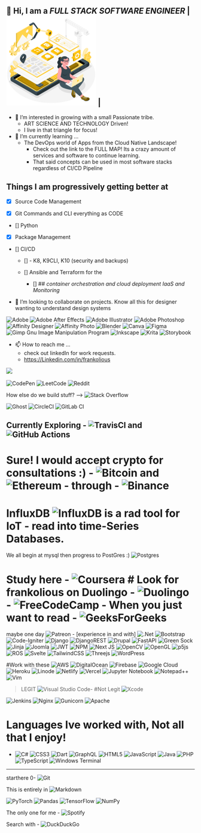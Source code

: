 ## 👋 Hi, I am a *FULL STACK SOFTWARE ENGINEER* | <img src="/imgWork/dev.png" width="240" /> |
- 👀 I’m interested in growing with a small Passionate tribe.
  - ART SCIENCE AND TECHNOLOGY Driven!
  - I live in that triangle for focus!
- 🌱 I’m currently learning ...
  - The DevOps world of Apps from the Cloud Native Landscape!
    - Check out the link to the FULL MAP! Its a crazy amount of services and software to continue learning.
    - That said concepts can be used in most software stacks regardless of CI/CD Pipeline
## Things I am progressively getting better at ##
- [x] Source Code Management

- [x] Git Commands and CLI everything as CODE

- [] Python

- [x] Package Management


- [] CI/CD

  - [] - K8, K9CLI, K10 (security and backups)

  - [] Ansible and Terraform for the  

    - [] ## *container orchestration and cloud deployment IaaS and Monitoring* 

- 💞️ I’m looking to collaborate on projects.  Know all this for designer wanting to understand design systems

![Adobe](https://img.shields.io/badge/adobe-%23FF0000.svg?style=for-the-badge&logo=adobe&logoColor=white) 
![Adobe After Effects](https://img.shields.io/badge/Adobe%20After%20Effects-9999FF.svg?style=for-the-badge&logo=Adobe%20After%20Effects&logoColor=white)
![Adobe Illustrator](https://img.shields.io/badge/adobe%20illustrator-%23FF9A00.svg?style=for-the-badge&logo=adobe%20illustrator&logoColor=white)
![Adobe Photoshop](https://img.shields.io/badge/adobe%20photoshop-%2331A8FF.svg?style=for-the-badge&logo=adobe%20photoshop&logoColor=white)
![Affinity Designer](https://img.shields.io/badge/affinity%20desginer-%231B72BE.svg?style=for-the-badge&logo=affinity-designer&logoColor=white)
![Affinity Photo](https://img.shields.io/badge/affinityphoto-%237E4DD2.svg?style=for-the-badge&logo=affinity-photo&logoColor=white)
![Blender](https://img.shields.io/badge/blender-%23F5792A.svg?style=for-the-badge&logo=blender&logoColor=white)
![Canva](https://img.shields.io/badge/Canva-%2300C4CC.svg?style=for-the-badge&logo=Canva&logoColor=white)
![Figma](https://img.shields.io/badge/figma-%23F24E1E.svg?style=for-the-badge&logo=figma&logoColor=white)
![Gimp Gnu Image Manipulation Program](https://img.shields.io/badge/Gimp-657D8B?style=for-the-badge&logo=gimp&logoColor=FFFFFF)
![Inkscape](https://img.shields.io/badge/Inkscape-e0e0e0?style=for-the-badge&logo=inkscape&logoColor=080A13)
![Krita](https://img.shields.io/badge/Krita-203759?style=for-the-badge&logo=krita&logoColor=EEF37B)
![Storybook](https://img.shields.io/badge/-Storybook-FF4785?style=for-the-badge&logo=storybook&logoColor=white)


- 📫 How to reach me ...
  - check out linkedIn for work requests.
  - <https://Linkedin.com/in/frankolious>

[<img src="https://img.shields.io/badge/LABEL ME- THEN MESSAGE ME-COLOR.svg?logo=LOGO">](<LINK>)

![CodePen](https://img.shields.io/badge/Codepen-000000?style=for-the-badge&logo=codepen&logoColor=white)
![LeetCode](https://img.shields.io/badge/LeetCode-000000?style=for-the-badge&logo=LeetCode&logoColor=#d16c06)
![Reddit](https://img.shields.io/badge/Reddit-%23FF4500.svg?style=for-the-badge&logo=Reddit&logoColor=white)

How else do we build stuff?  --> ![Stack Overflow](https://img.shields.io/badge/-Stackoverflow-FE7A16?style=for-the-badge&logo=stack-overflow&logoColor=white) 


![Ghost](https://img.shields.io/badge/ghost-000?style=for-the-badge&logo=ghost&logoColor=%23F7DF1E)
![CircleCI](https://img.shields.io/badge/circle%20ci-%23161616.svg?style=for-the-badge&logo=circleci&logoColor=white)
![GitLab CI](https://img.shields.io/badge/gitlab%20ci-%23181717.svg?style=for-the-badge&logo=gitlab&logoColor=white)
    
 ## Currently Exploring - ![TravisCI](https://img.shields.io/badge/travis%20ci-%232B2F33.svg?style=for-the-badge&logo=travis&logoColor=white) and  ![GitHub Actions](https://img.shields.io/badge/github%20actions-%232671E5.svg?style=for-the-badge&logo=githubactions&logoColor=white)

  # Sure! I would accept crypto for consultations :) - ![Bitcoin](https://img.shields.io/badge/Bitcoin-000?style=for-the-badge&logo=bitcoin&logoColor=white) and ![Ethereum](https://img.shields.io/badge/Ethereum-3C3C3D?style=for-the-badge&logo=Ethereum&logoColor=white) - through - ![Binance](https://img.shields.io/badge/Binance-FCD535?style=for-the-badge&logo=binance&logoColor=white)

# InfluxDB ![InfluxDB](https://img.shields.io/badge/InfluxDB-22ADF6?style=for-the-badge&logo=InfluxDB&logoColor=white) is a rad tool for IoT - read into time-Series Databases. 

We all begin at mysql 
then progress to PostGres :) ![Postgres](https://img.shields.io/badge/postgres-%23316192.svg?style=for-the-badge&logo=postgresql&logoColor=white)


# Study here - ![Coursera](https://img.shields.io/badge/Coursera-%230056D2.svg?style=for-the-badge&logo=Coursera&logoColor=white) # Look for frankolious on Duolingo - ![Duolingo](https://img.shields.io/badge/Duolingo-%234DC730.svg?style=for-the-badge&logo=Duolingo&logoColor=white) - ![FreeCodeCamp](https://img.shields.io/badge/Freecodecamp-%23123.svg?&style=for-the-badge&logo=freecodecamp&logoColor=green) - When you just want to read - ![GeeksForGeeks](https://img.shields.io/badge/GeeksforGeeks-gray?style=for-the-badge&logo=geeksforgeeks&logoColor=35914c)

maybe one day ![Patreon](https://img.shields.io/badge/Patreon-F96854?style=for-the-badge&logo=patreon&logoColor=white) - [experience in and with]
![.Net](https://img.shields.io/badge/.NET-5C2D91?style=for-the-badge&logo=.net&logoColor=white)
![Bootstrap](https://img.shields.io/badge/bootstrap-%23563D7C.svg?style=for-the-badge&logo=bootstrap&logoColor=white)
![Code-Igniter](https://img.shields.io/badge/CodeIgniter-%23EF4223.svg?style=for-the-badge&logo=codeIgniter&logoColor=white)
![Django](https://img.shields.io/badge/django-%23092E20.svg?style=for-the-badge&logo=django&logoColor=white)
![DjangoREST](https://img.shields.io/badge/DJANGO-REST-ff1709?style=for-the-badge&logo=django&logoColor=white&color=ff1709&labelColor=gray)
![Drupal](https://img.shields.io/badge/drupal-%230678BE.svg?style=for-the-badge&logo=drupal&logoColor=white)
![FastAPI](https://img.shields.io/badge/FastAPI-005571?style=for-the-badge&logo=fastapi)
![Green Sock](https://img.shields.io/badge/green%20sock-88CE02?style=for-the-badge&logo=greensock&logoColor=white)
![Jinja](https://img.shields.io/badge/jinja-white.svg?style=for-the-badge&logo=jinja&logoColor=black)
![Joomla](https://img.shields.io/badge/joomla-%235091CD.svg?style=for-the-badge&logo=joomla&logoColor=white)
![JWT](https://img.shields.io/badge/JWT-black?style=for-the-badge&logo=JSON%20web%20tokens)
![NPM](https://img.shields.io/badge/NPM-%23000000.svg?style=for-the-badge&logo=npm&logoColor=white)
![Next JS](https://img.shields.io/badge/Next-black?style=for-the-badge&logo=next.js&logoColor=white)
![OpenCV](https://img.shields.io/badge/opencv-%23white.svg?style=for-the-badge&logo=opencv&logoColor=white)
![OpenGL](https://img.shields.io/badge/OpenGL-%23FFFFFF.svg?style=for-the-badge&logo=opengl)
![p5js](https://img.shields.io/badge/p5.js-ED225D?style=for-the-badge&logo=p5.js&logoColor=FFFFFF)
![ROS](https://img.shields.io/badge/ros-%230A0FF9.svg?style=for-the-badge&logo=ros&logoColor=white)
![Svelte](https://img.shields.io/badge/svelte-%23f1413d.svg?style=for-the-badge&logo=svelte&logoColor=white)
![TailwindCSS](https://img.shields.io/badge/tailwindcss-%2338B2AC.svg?style=for-the-badge&logo=tailwind-css&logoColor=white)
![Threejs](https://img.shields.io/badge/threejs-black?style=for-the-badge&logo=three.js&logoColor=white)
![WordPress](https://img.shields.io/badge/WordPress-%23117AC9.svg?style=for-the-badge&logo=WordPress&logoColor=white)


#Work with these
![AWS](https://img.shields.io/badge/AWS-%23FF9900.svg?style=for-the-badge&logo=amazon-aws&logoColor=white)
![DigitalOcean](https://img.shields.io/badge/DigitalOcean-%230167ff.svg?style=for-the-badge&logo=digitalOcean&logoColor=white)
![Firebase](https://img.shields.io/badge/firebase-%23039BE5.svg?style=for-the-badge&logo=firebase)
![Google Cloud](https://img.shields.io/badge/GoogleCloud-%234285F4.svg?style=for-the-badge&logo=google-cloud&logoColor=white)
![Heroku](https://img.shields.io/badge/heroku-%23430098.svg?style=for-the-badge&logo=heroku&logoColor=white)
![Linode](https://img.shields.io/badge/linode-00A95C?style=for-the-badge&logo=linode&logoColor=white)
![Netlify](https://img.shields.io/badge/netlify-%23000000.svg?style=for-the-badge&logo=netlify&logoColor=#00C7B7)
![Vercel](https://img.shields.io/badge/vercel-%23000000.svg?style=for-the-badge&logo=vercel&logoColor=white)
![Jupyter Notebook](https://img.shields.io/badge/jupyter-%23FA0F00.svg?style=for-the-badge&logo=jupyter&logoColor=white)
![Notepad++](https://img.shields.io/badge/Notepad++-90E59A.svg?style=for-the-badge&logo=notepad%2b%2b&logoColor=black)
![Vim](https://img.shields.io/badge/VIM-%2311AB00.svg?style=for-the-badge&logo=vim&logoColor=white)
>LEGIT ![Visual Studio Code](https://img.shields.io/badge/Visual%20Studio%20Code-0078d7.svg?style=for-the-badge&logo=visual-studio-code&logoColor=white)- #Not Legit ![Xcode](https://img.shields.io/badge/Xcode-007ACC?style=for-the-badge&logo=Xcode&logoColor=white)

![Jenkins](https://img.shields.io/badge/jenkins-%232C5263.svg?style=for-the-badge&logo=jenkins&logoColor=white)
![Nginx](https://img.shields.io/badge/nginx-%23009639.svg?style=for-the-badge&logo=nginx&logoColor=white)
![Gunicorn](https://img.shields.io/badge/gunicorn-%298729.svg?style=for-the-badge&logo=gunicorn&logoColor=white)
![Apache](https://img.shields.io/badge/apache-%23D42029.svg?style=for-the-badge&logo=apache&logoColor=white)


# Languages Ive worked with, Not all that I enjoy!
- ![C#](https://img.shields.io/badge/c%23-%23239120.svg?style=for-the-badge&logo=c-sharp&logoColor=white) ![CSS3](https://img.shields.io/badge/css3-%231572B6.svg?style=for-the-badge&logo=css3&logoColor=white) ![Dart](https://img.shields.io/badge/dart-%230175C2.svg?style=for-the-badge&logo=dart&logoColor=white) ![GraphQL](https://img.shields.io/badge/-GraphQL-E10098?style=for-the-badge&logo=graphql&logoColor=white) ![HTML5](https://img.shields.io/badge/html5-%23E34F26.svg?style=for-the-badge&logo=html5&logoColor=white) ![JavaScript](https://img.shields.io/badge/javascript-%23323330.svg?style=for-the-badge&logo=javascript&logoColor=%23F7DF1E) ![Java](https://img.shields.io/badge/java-%23ED8B00.svg?style=for-the-badge&logo=java&logoColor=white) ![PHP](https://img.shields.io/badge/php-%23777BB4.svg?style=for-the-badge&logo=php&logoColor=white) ![TypeScript](https://img.shields.io/badge/typescript-%23007ACC.svg?style=for-the-badge&logo=typescript&logoColor=white) ![Windows Terminal](https://img.shields.io/badge/Windows%20Terminal-%234D4D4D.svg?style=for-the-badge&logo=windows-terminal&logoColor=white)

****
starthere 0- ![Git](https://img.shields.io/badge/git-%23F05033.svg?style=for-the-badge&logo=git&logoColor=white)


This is entirely in ![Markdown](https://img.shields.io/badge/markdown-%23000000.svg?style=for-the-badge&logo=markdown&logoColor=white)

![PyTorch](https://img.shields.io/badge/PyTorch-%23EE4C2C.svg?style=for-the-badge&logo=PyTorch&logoColor=white)
![Pandas](https://img.shields.io/badge/pandas-%23150458.svg?style=for-the-badge&logo=pandas&logoColor=white)
![TensorFlow](https://img.shields.io/badge/TensorFlow-%23FF6F00.svg?style=for-the-badge&logo=TensorFlow&logoColor=white)
![NumPy](https://img.shields.io/badge/numpy-%23013243.svg?style=for-the-badge&logo=numpy&logoColor=white)

The only one for me - ![Spotify](https://img.shields.io/badge/Spotify-1ED760?style=for-the-badge&logo=spotify&logoColor=white)

Search with - ![DuckDuckGo](https://img.shields.io/badge/DuckDuckGo-DE5833?style=for-the-badge&logo=DuckDuckGo&logoColor=white)










<!---
frankolious/frankolious is a ✨ special ✨ repository because its `README.md` (this file) appears on your GitHub profile.
You can click the Preview link to take a look at your changes.
--->
